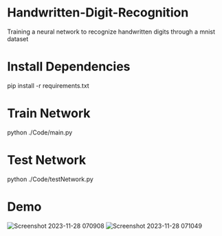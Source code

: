 # Handwritten-Digit-Recognition
Training a neural network to recognize handwritten digits through a mnist dataset

# Install Dependencies
pip install -r requirements.txt

# Train Network
python ./Code/main.py

# Test Network
python ./Code/testNetwork.py

# Demo
![Screenshot 2023-11-28 070908](https://github.com/NaodP/Handwritten-Digit-Recognition/assets/89665476/577810b1-0930-4a68-8302-da73499c9de6)
![Screenshot 2023-11-28 071049](https://github.com/NaodP/Handwritten-Digit-Recognition/assets/89665476/4d0acd00-cbab-4494-86b1-adec2a4af382)
